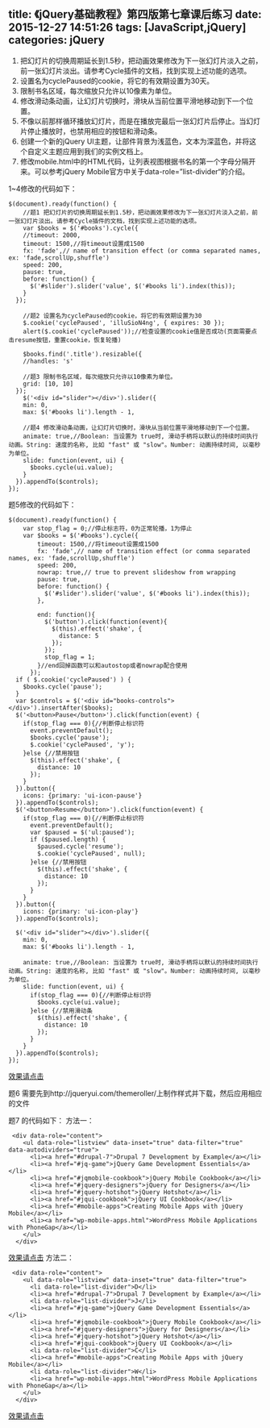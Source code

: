 title: 《jQuery基础教程》第四版第七章课后练习
date: 2015-12-27 14:51:26
tags: [JavaScript,jQuery]
categories: jQuery 
---
 1. 把幻灯片的切换周期延长到1.5秒，把动画效果修改为下一张幻灯片淡入之前，前一张幻灯片淡出。请参考Cycle插件的文档，找到实现上述功能的选项。
 2. 设置名为cyclePaused的cookie，将它的有效期设置为30天。
 3. 限制书名区域，每次缩放只允许以10像素为单位。
 4. 修改滑动条动画，让幻灯片切换时，滑块从当前位置平滑地移动到下一个位置。
 5. 不像以前那样循环播放幻灯片，而是在播放完最后一张幻灯片后停止。当幻灯片停止播放时，也禁用相应的按钮和滑动条。
 6. 创建一个新的jQuery UI主题，让部件背景为浅蓝色，文本为深蓝色，并将这个自定义主题应用到我们的实例文档上。
 7. 修改mobile.html中的HTML代码，让列表视图根据书名的第一个字母分隔开来。可以参考jQuery Mobile官方中关于data-role=”list-divider“的介绍。
 
1~4修改的代码如下：
```
$(document).ready(function() {
	//题1 把幻灯片的切换周期延长到1.5秒，把动画效果修改为下一张幻灯片淡入之前，前一张幻灯片淡出。请参考Cycle插件的文档，找到实现上述功能的选项。
    var $books = $('#books').cycle({
    //timeout: 2000,
    timeout: 1500,//将timeout设置成1500
    fx: 'fade',// name of transition effect (or comma separated names, ex: 'fade,scrollUp,shuffle')
    speed: 200,
    pause: true,
    before: function() {
      $('#slider').slider('value', $('#books li').index(this));
    }
  });
	
	//题2 设置名为cyclePaused的cookie，将它的有效期设置为30
	$.cookie('cyclePaused', 'illuSioN4ng', { expires: 30 });
	alert($.cookie('cyclePaused'));//检查设置的cookie值是否成功(页面需要点击resume按钮，重置cookie，恢复轮播)

	$books.find('.title').resizable({
	//handles: 's'

    //题3 限制书名区域，每次缩放只允许以10像素为单位。
    grid: [10, 10]
  });
	$('<div id="slider"></div>').slider({
    min: 0,
    max: $('#books li').length - 1,

    //题4 修改滑动条动画，让幻灯片切换时，滑块从当前位置平滑地移动到下一个位置。
    animate: true,//Boolean: 当设置为 true时, 滑动手柄将以默认的持续时间执行动画。String: 速度的名称, 比如 "fast" 或 "slow"。Number: 动画持续时间, 以毫秒为单位。
    slide: function(event, ui) {
      $books.cycle(ui.value);
    }
  }).appendTo($controls);
});
```

题5修改的代码如下：
```
$(document).ready(function() {
    var stop_flag = 0;//停止标志符，0为正常轮播，1为停止
	var $books = $('#books').cycle({
		timeout: 1500,//将timeout设置成1500
	    fx: 'fade',// name of transition effect (or comma separated names, ex: 'fade,scrollUp,shuffle')
	    speed: 200,
	    nowrap: true,// true to prevent slideshow from wrapping
	    pause: true,
	    before: function() {
	      $('#slider').slider('value', $('#books li').index(this));
	    },

	    end: function(){
	      $('button').click(function(event){
	        $(this).effect('shake', {
	          distance: 5
	        });
	      });
	      stop_flag = 1;
	    }//end回掉函数可以和autostop或者nowrap配合使用
	  });
  if ( $.cookie('cyclePaused') ) {
    $books.cycle('pause');
  }
  var $controls = $('<div id="books-controls"></div>').insertAfter($books);
  $('<button>Pause</button>').click(function(event) {
    if(stop_flag === 0){//判断停止标识符
      event.preventDefault();
      $books.cycle('pause');
      $.cookie('cyclePaused', 'y');
    }else {//禁用按钮
      $(this).effect('shake', {
        distance: 10
      });
    }
  }).button({
    icons: {primary: 'ui-icon-pause'}
  }).appendTo($controls);
  $('<button>Resume</button>').click(function(event) {
    if(stop_flag === 0){//判断停止标识符
      event.preventDefault();
      var $paused = $('ul:paused');
      if ($paused.length) {
        $paused.cycle('resume');
        $.cookie('cyclePaused', null);
      }else {//禁用按钮
        $(this).effect('shake', {
          distance: 10
        });
      }
    }
  }).button({
    icons: {primary: 'ui-icon-play'}
  }).appendTo($controls);

  $('<div id="slider"></div>').slider({
    min: 0,
    max: $('#books li').length - 1,

    animate: true,//Boolean: 当设置为 true时, 滑动手柄将以默认的持续时间执行动画。String: 速度的名称, 比如 "fast" 或 "slow"。Number: 动画持续时间, 以毫秒为单位。
    slide: function(event, ui) {
      if(stop_flag === 0){//判断停止标识符
        $books.cycle(ui.value);
      }else {//禁用滑动条
        $(this).effect('shake', {
          distance: 10
        });
      }
    }
  }).appendTo($controls);
});
```
[效果请点击](http://www.cdyjy.uestc.edu.cn/uestc_la/jQuery/chapter7/index.html)

题6 需要先到http://jqueryui.com/themeroller/上制作样式并下载，然后应用相应的文件

题7 的代码如下：
 方法一：
```
 <div data-role="content">
    <ul data-role="listview" data-inset="true" data-filter="true" data-autodividers="true">
      <li><a href="#drupal-7">Drupal 7 Development by Example</a></li>
      <li><a href="#jq-game">jQuery Game Development Essentials</a></li>
      <li><a href="#jqmobile-cookbook">jQuery Mobile Cookbook</a></li>
      <li><a href="#jquery-designers">jQuery for Designers</a></li>
      <li><a href="#jquery-hotshot">jQuery Hotshot</a></li>
      <li><a href="#jqui-cookbook">jQuery UI Cookbook</a></li>
      <li><a href="#mobile-apps">Creating Mobile Apps with jQuery Mobile</a></li>
      <li><a href="wp-mobile-apps.html">WordPress Mobile Applications with PhoneGap</a></li>
    </ul>
  </div>
```
 [效果请点击](http://www.cdyjy.uestc.edu.cn/uestc_la/jQuery/chapter7/mobile.html)
 方法二： 
```
 <div data-role="content">
    <ul data-role="listview" data-inset="true" data-filter="true">
      <li data-role="list-divider">D</li>
      <li><a href="#drupal-7">Drupal 7 Development by Example</a></li>
      <li data-role="list-divider">J</li>
      <li><a href="#jq-game">jQuery Game Development Essentials</a></li>
      <li><a href="#jqmobile-cookbook">jQuery Mobile Cookbook</a></li>
      <li><a href="#jquery-designers">jQuery for Designers</a></li>
      <li><a href="#jquery-hotshot">jQuery Hotshot</a></li>
      <li><a href="#jqui-cookbook">jQuery UI Cookbook</a></li>
      <li data-role="list-divider">C</li>
      <li><a href="#mobile-apps">Creating Mobile Apps with jQuery Mobile</a></li>
      <li data-role="list-divider">W</li>
      <li><a href="wp-mobile-apps.html">WordPress Mobile Applications with PhoneGap</a></li>
    </ul>
  </div>
```
[效果请点击](http://www.cdyjy.uestc.edu.cn/uestc_la/jQuery/chapter7/mobile2.html)